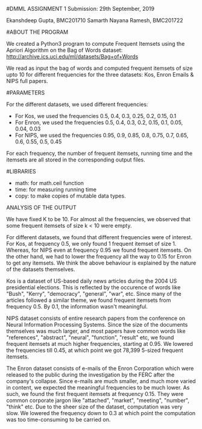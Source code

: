 #DMML ASSIGNMENT 1
Submission: 29th September, 2019

Ekanshdeep Gupta, BMC201710
Samarth Nayana Ramesh, BMC201722

#ABOUT THE PROGRAM

We created a Python3 program to compute Frequent Itemsets using the Apriori Algorithm on the Bag of Words dataset: http://archive.ics.uci.edu/ml/datasets/Bag+of+Words

We read as input the bag of words and computed frequent itemsets of size upto 10 for different frequencies for the three datasets: Kos, Enron Emails & NIPS full papers.

#PARAMETERS

For the different datasets, we used different frequencies:

- For Kos, we used the frequencies 0.5, 0.4, 0.3, 0.25, 0.2, 0.15, 0.1
- For Enron, we used the frequencies 0.5, 0.4, 0.3, 0.2, 0.15, 0.1, 0.05, 0.04, 0.03
- For NIPS, we used the frequencies 0.95, 0.9, 0.85, 0.8, 0.75, 0.7, 0.65, 0.6, 0.55, 0.5, 0.45

For each frequency, the number of frequent itemsets, running time and the itemsets are all stored in the corresponding output files.

#LIBRARIES

- math: for math.ceil function
- time: for measuring running time
- copy: to make copies of mutable data types.

ANALYSIS OF THE OUTPUT

We have fixed K to be 10. For almost all the frequencies, we observed that some frequent itemsets of size k < 10 were empty. 

For different datasets, we found that different frequencies were of interest. For Kos, at frequency 0.5, we only found 1 frequent itemset of size 1. Whereas, for NIPS even at frequency 0.95 we found frequent itemsets. On the other hand, we had to lower the frequency all the way to 0.15 for Enron to get any itemsets. We think the above behaviour is explained by the nature of the datasets themselves.

Kos is a dataset of US-based daily news articles during the 2004 US presidential elections. This is reflected by the occurence of words like "Bush", "Kerry", "democracy", "general", "war", etc. Since many of the articles followed a similar theme, we found frequent itemsets from frequency 0.5. By 0.1, the information wasn't meaningful.

NIPS dataset consists of entire research papers from the conference on Neural Information Processing Systems. Since the size of the documents themselves was much larger, and most papers have common words like "references", "abstract", "neural", "function", "result" etc, we found frequent itemsets at much higher frequencies, starting at 0.95. We lowered the frequencies till 0.45, at which point we got 78,399 5-sized frequent itemsets. 

The Enron dataset consists of e-mails of the Enron Corporation which were released to the public during the investigation by the FERC after the company's collapse. Since e-mails are much smaller, and much more varied in content, we expected the meaningful frequencies to be much lower. As such, we found the first frequent itemsets at frequency 0.15. They were common corporate jargon like "attached", "market", "meeting", "number", "think" etc. Due to the sheer size of the dataset, computation was very slow. We lowered the frequency down to 0.3 at which point the computation was too time-consuming to be carried on.
